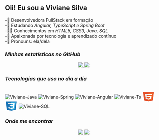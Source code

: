 ## Oii! Eu sou a Viviane Silva

-🐼 Desenvolvedora FullStack em formação  
-🐘 Estudando *Angular, TypeScript e Spring Boot*  
-🐦‍🔥 Conhecimentos em *HTML5, CSS3, Java, SQL*  
-🐋 Apaixonada por tecnologia e aprendizado contínuo  
-🍉 Pronouns: ela/dela




### *Minhas estatísticas no GitHub*

<div align="center">
  <a href="https://github.com/VivianeSilva4">
    <img height="180em" src="https://github-readme-stats.vercel.app/api?username=VivianeSilva4&show_icons=true&theme=dark&include_all_commits=true&count_private=true"/>
    <img height="180em" src="https://github-readme-stats.vercel.app/api/top-langs/?username=VivianeSilva4&layout=compact&langs_count=16&theme=dark"/>
  </a>
</div>



### *Tecnologias que uso no dia a dia*

<div style="display: inline_block"><br>
  <img align="center" alt="Viviane-Java" height="30" width="40" src="https://cdn.jsdelivr.net/gh/devicons/devicon/icons/java/java-original.svg">
  <img align="center" alt="Viviane-Spring" height="30" width="40" src="https://cdn.jsdelivr.net/gh/devicons/devicon/icons/spring/spring-original.svg">
  <img align="center" alt="Viviane-Angular" height="30" width="40" src="https://cdn.jsdelivr.net/gh/devicons/devicon/icons/angularjs/angularjs-original.svg">
  <img align="center" alt="Viviane-Ts" height="30" width="40" src="https://cdn.jsdelivr.net/gh/devicons/devicon/icons/typescript/typescript-original.svg">
  <img align="center" alt="Viviane-HTML" height="30" width="40" src="https://raw.githubusercontent.com/devicons/devicon/master/icons/html5/html5-original.svg">
  <img align="center" alt="Viviane-CSS" height="30" width="40" src="https://raw.githubusercontent.com/devicons/devicon/master/icons/css3/css3-original.svg">
  <img align="center" alt="Viviane-SQL" height="30" width="40" src="https://cdn.jsdelivr.net/gh/devicons/devicon/icons/mysql/mysql-original.svg">
</div>



### *Onde me encontrar*

<div align="center">
  <a href="https://www.linkedin.com/in/viviane-goes-18a068334" target="_blank">
    <img src="https://img.shields.io/badge/-LinkedIn-%230077B5?style=for-the-badge&logo=linkedin&logoColor=white" target="_blank">
  </a> 
  <a href="https://www.instagram.com/vih_98s" target="_blank">
    <img src="https://img.shields.io/badge/-Instagram-%23E4405F?style=for-the-badge&logo=instagram&logoColor=white" target="_blank">
  </a>
</div>
